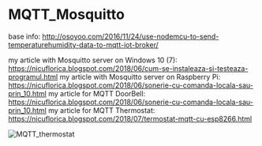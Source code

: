 # MQTT_Mosquitto
base info:  http://osoyoo.com/2016/11/24/use-nodemcu-to-send-temperaturehumidity-data-to-mqtt-iot-broker/

my article with Mosquitto server on Windows 10 (7): https://nicuflorica.blogspot.com/2018/06/cum-se-instaleaza-si-testeaza-programul.html
my article with Mosquitto server on Raspberry Pi: https://nicuflorica.blogspot.com/2018/06/sonerie-cu-comanda-locala-sau-prin_10.html
my article for MQTT DoorBell: https://nicuflorica.blogspot.com/2018/06/sonerie-cu-comanda-locala-sau-prin_10.html
my article for MQTT Thermostat: https://nicuflorica.blogspot.com/2018/07/termostat-mqtt-cu-esp8266.html

![MQTT_thermostat](https://4.bp.blogspot.com/-doNpnkKtDpI/Wz5Vlav-_DI/AAAAAAAAXfA/_49-gHH8vt04jUx6rkHW0tRgcOwjgi9NACLcBGAs/s1600/2.jpg)

